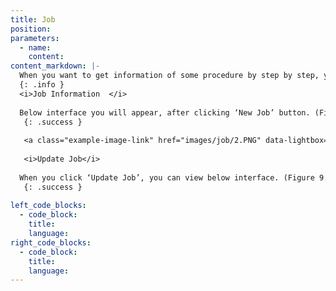 ```yaml
---
title: Job
position:
parameters:
  - name:
    content:
content_markdown: |-
  When you want to get information of some procedure by step by step, you can do it, by using this ‘Job’ tab. There you can assign an employee for it and can look it after whether it is complete or not. When you click ‘Job information’ tab you can view below interface. (Figure 9.1.0) Through smart table, you can view all services that you have done earlier and also you can see whether these services are completed or not. By clicking ‘New Job’ button, you can add new job information. Through the ‘Status’ column of smart table, you can see whether service is completed or not. If you want to update any service, you can do it by clicking ‘Action’ button. (Figure 9.1.1) You can view ‘Update job’ here, if status is only ‘pending’. If status is ‘completed’, it doesn’t appear ‘Update job’. 
  {: .info }
  <i>Job Information  </i>
  
  Below interface you will appear, after clicking ‘New Job’ button. (Figure 9.1.2) There ‘Location’, ‘Customer’, ‘Salesman’, ‘Brand’ and ‘Item’ are autocompleted fields. In order to by clicking plus marks which are near to the ‘Customer’, ‘Item’ and ‘Brand’ , you can add new customers, new items and new brands to the system. 
   {: .success }
   
   <a class="example-image-link" href="images/job/2.PNG" data-lightbox="example-1"><img class="example-image" src="images/job/2.PNG" data-lightbox="example-1" alt=""></a> 
   
   <i>Update Job</i>
  
  When you click ‘Update Job’, you can view below interface. (Figure 9.1.4) There ‘Status’ field is dropdown and ‘Employee’, ‘Activity’ and ‘Item’ fields are autocomplete fields. 
   {: .success }
   
left_code_blocks:
  - code_block:
    title:
    language:
right_code_blocks:
  - code_block:
    title:
    language:
---
```

